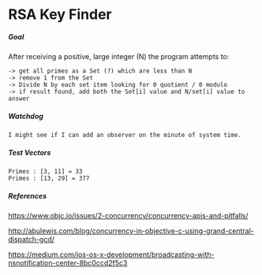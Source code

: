 # RSA Key Finder
##### Goal
After receiving a positive, large integer (N) the program attempts to:
```
-> get all primes as a Set (?) which are less than N
-> remove 1 from the Set
-> Divide N by each set item looking for 0 quotient / 0 modulo
-> if result found, add both the Set[i] value and N/set[i] value to answer
```
##### Watchdog
```
I might see if I can add an observer on the minute of system time.
```
##### Test Vectors
```
Primes : [3, 11] = 33
Primes : [13, 29] = 377
```
##### References

https://www.objc.io/issues/2-concurrency/concurrency-apis-and-pitfalls/

http://abulewis.com/blog/concurrency-in-objective-c-using-grand-central-dispatch-gcd/

https://medium.com/ios-os-x-development/broadcasting-with-nsnotification-center-8bc0ccd2f5c3
